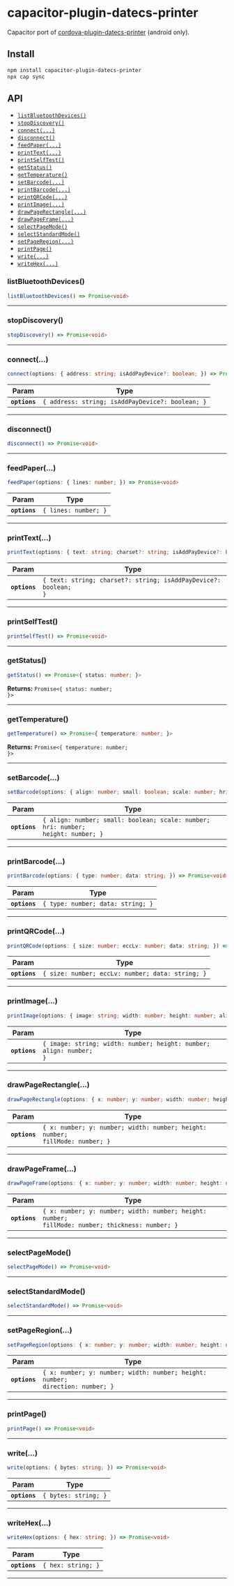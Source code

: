 # capacitor-plugin-datecs-printer

Capacitor port of [cordova-plugin-datecs-printer](https://github.com/giorgiofellipe/cordova-plugin-datecs-printer/tree/master) (android only).

## Install

```bash
npm install capacitor-plugin-datecs-printer
npx cap sync
```

## API

<docgen-index>

* [`listBluetoothDevices()`](#listbluetoothdevices)
* [`stopDiscovery()`](#stopdiscovery)
* [`connect(...)`](#connect)
* [`disconnect()`](#disconnect)
* [`feedPaper(...)`](#feedpaper)
* [`printText(...)`](#printtext)
* [`printSelfTest()`](#printselftest)
* [`getStatus()`](#getstatus)
* [`getTemperature()`](#gettemperature)
* [`setBarcode(...)`](#setbarcode)
* [`printBarcode(...)`](#printbarcode)
* [`printQRCode(...)`](#printqrcode)
* [`printImage(...)`](#printimage)
* [`drawPageRectangle(...)`](#drawpagerectangle)
* [`drawPageFrame(...)`](#drawpageframe)
* [`selectPageMode()`](#selectpagemode)
* [`selectStandardMode()`](#selectstandardmode)
* [`setPageRegion(...)`](#setpageregion)
* [`printPage()`](#printpage)
* [`write(...)`](#write)
* [`writeHex(...)`](#writehex)

</docgen-index>

<docgen-api>
<!--Update the source file JSDoc comments and rerun docgen to update the docs below-->

### listBluetoothDevices()

```typescript
listBluetoothDevices() => Promise<void>
```

--------------------


### stopDiscovery()

```typescript
stopDiscovery() => Promise<void>
```

--------------------


### connect(...)

```typescript
connect(options: { address: string; isAddPayDevice?: boolean; }) => Promise<void>
```

| Param         | Type                                                        |
| ------------- | ----------------------------------------------------------- |
| **`options`** | <code>{ address: string; isAddPayDevice?: boolean; }</code> |

--------------------


### disconnect()

```typescript
disconnect() => Promise<void>
```

--------------------


### feedPaper(...)

```typescript
feedPaper(options: { lines: number; }) => Promise<void>
```

| Param         | Type                            |
| ------------- | ------------------------------- |
| **`options`** | <code>{ lines: number; }</code> |

--------------------


### printText(...)

```typescript
printText(options: { text: string; charset?: string; isAddPayDevice?: boolean; }) => Promise<void>
```

| Param         | Type                                                                       |
| ------------- | -------------------------------------------------------------------------- |
| **`options`** | <code>{ text: string; charset?: string; isAddPayDevice?: boolean; }</code> |

--------------------


### printSelfTest()

```typescript
printSelfTest() => Promise<void>
```

--------------------


### getStatus()

```typescript
getStatus() => Promise<{ status: number; }>
```

**Returns:** <code>Promise&lt;{ status: number; }&gt;</code>

--------------------


### getTemperature()

```typescript
getTemperature() => Promise<{ temperature: number; }>
```

**Returns:** <code>Promise&lt;{ temperature: number; }&gt;</code>

--------------------


### setBarcode(...)

```typescript
setBarcode(options: { align: number; small: boolean; scale: number; hri: number; height: number; }) => Promise<void>
```

| Param         | Type                                                                                        |
| ------------- | ------------------------------------------------------------------------------------------- |
| **`options`** | <code>{ align: number; small: boolean; scale: number; hri: number; height: number; }</code> |

--------------------


### printBarcode(...)

```typescript
printBarcode(options: { type: number; data: string; }) => Promise<void>
```

| Param         | Type                                         |
| ------------- | -------------------------------------------- |
| **`options`** | <code>{ type: number; data: string; }</code> |

--------------------


### printQRCode(...)

```typescript
printQRCode(options: { size: number; eccLv: number; data: string; }) => Promise<void>
```

| Param         | Type                                                        |
| ------------- | ----------------------------------------------------------- |
| **`options`** | <code>{ size: number; eccLv: number; data: string; }</code> |

--------------------


### printImage(...)

```typescript
printImage(options: { image: string; width: number; height: number; align: number; }) => Promise<void>
```

| Param         | Type                                                                          |
| ------------- | ----------------------------------------------------------------------------- |
| **`options`** | <code>{ image: string; width: number; height: number; align: number; }</code> |

--------------------


### drawPageRectangle(...)

```typescript
drawPageRectangle(options: { x: number; y: number; width: number; height: number; fillMode: number; }) => Promise<void>
```

| Param         | Type                                                                                    |
| ------------- | --------------------------------------------------------------------------------------- |
| **`options`** | <code>{ x: number; y: number; width: number; height: number; fillMode: number; }</code> |

--------------------


### drawPageFrame(...)

```typescript
drawPageFrame(options: { x: number; y: number; width: number; height: number; fillMode: number; thickness: number; }) => Promise<void>
```

| Param         | Type                                                                                                       |
| ------------- | ---------------------------------------------------------------------------------------------------------- |
| **`options`** | <code>{ x: number; y: number; width: number; height: number; fillMode: number; thickness: number; }</code> |

--------------------


### selectPageMode()

```typescript
selectPageMode() => Promise<void>
```

--------------------


### selectStandardMode()

```typescript
selectStandardMode() => Promise<void>
```

--------------------


### setPageRegion(...)

```typescript
setPageRegion(options: { x: number; y: number; width: number; height: number; direction: number; }) => Promise<void>
```

| Param         | Type                                                                                     |
| ------------- | ---------------------------------------------------------------------------------------- |
| **`options`** | <code>{ x: number; y: number; width: number; height: number; direction: number; }</code> |

--------------------


### printPage()

```typescript
printPage() => Promise<void>
```

--------------------


### write(...)

```typescript
write(options: { bytes: string; }) => Promise<void>
```

| Param         | Type                            |
| ------------- | ------------------------------- |
| **`options`** | <code>{ bytes: string; }</code> |

--------------------


### writeHex(...)

```typescript
writeHex(options: { hex: string; }) => Promise<void>
```

| Param         | Type                          |
| ------------- | ----------------------------- |
| **`options`** | <code>{ hex: string; }</code> |

--------------------

</docgen-api>
